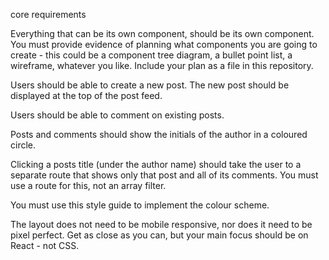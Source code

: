 core requirements

Everything that can be its own component, should be its own component. You must provide evidence of planning what components you are going to create - this could be a component tree diagram, a bullet point list, a wireframe, whatever you like. Include your plan as a file in this repository.

Users should be able to create a new post. The new post should be displayed at the top of the post feed.

Users should be able to comment on existing posts.

Posts and comments should show the initials of the author in a coloured circle.

Clicking a posts title (under the author name) should take the user to a separate route that shows only that post and all of its comments. You must use a route for this, not an array filter.

You must use this style guide to implement the colour scheme.

The layout does not need to be mobile responsive, nor does it need to be pixel perfect. Get as close as you can, but your main focus should be on React - not CSS.
